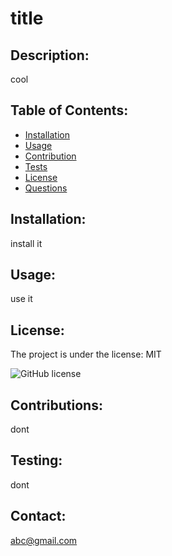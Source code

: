  # title
  
## Description: 
   cool

## Table of Contents: 
- [Installation](#installation)
- [Usage](#usage)
- [Contribution](#contribution)
- [Tests](#tests)
- [License](#license)
- [Questions](#questions)
   
## Installation: 
   install it
  
## Usage: 
   use it 

 ## License:
The project is under the license: MIT 

![GitHub license](https://img.shields.io/badge/license-MIT-blue.svg)
  
## Contributions: 
   dont
   
## Testing: 
   dont
   
## Contact: 
   abc@gmail.com